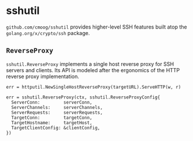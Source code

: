 # sshutil

`github.com/cmoog/sshutil` provides higher-level SSH features built
atop the `golang.org/x/crypto/ssh` package.

## `ReverseProxy`

`sshutil.ReverseProxy` implements a single host reverse proxy
for SSH servers and clients. Its API is modeled after the ergonomics
of the HTTP reverse proxy implementation.

```golang
err = httputil.NewSingleHostReverseProxy(targetURL).ServeHTTP(w, r)

err = sshutil.ReverseProxy(ctx, sshutil.ReverseProxyConfig{
  ServerConn:         serverConn,
  ServerChannels:     serverChannels,
  ServerRequests:     serverRequests,
  TargetConn:         targetConn,
  TargetHostname:     targetHost,
  TargetClientConfig: &clientConfig,
})
```
